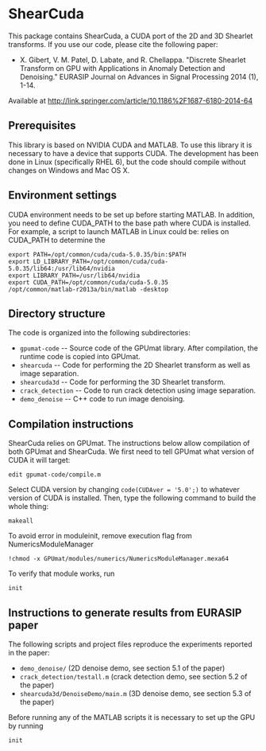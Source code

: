 ShearCuda
=========

This package contains ShearCuda, a CUDA port of the 2D and 3D Shearlet
transforms. If you use our code, please cite the following paper:

- X. Gibert, V. M. Patel, D. Labate, and R. Chellappa. "Discrete Shearlet
  Transform on GPU with Applications in Anomaly Detection and Denoising."
  EURASIP Journal on Advances in Signal Processing 2014 (1), 1-14.

Available at http://link.springer.com/article/10.1186%2F1687-6180-2014-64


Prerequisites
-------------

This library is based on NVIDIA CUDA and MATLAB. To use this library it is 
necessary to have a device that supports CUDA. The development has been
done in Linux (specifically RHEL 6), but the code should compile without
changes on Windows and Mac OS X.


Environment settings
--------------------

CUDA environment needs to be set up before starting MATLAB. In addition,
you need to define CUDA_PATH to the base path where CUDA is installed. For
example, a script to launch MATLAB in Linux could be:
relies on CUDA_PATH to determine the 

	export PATH=/opt/common/cuda/cuda-5.0.35/bin:$PATH
	export LD_LIBRARY_PATH=/opt/common/cuda/cuda-5.0.35/lib64:/usr/lib64/nvidia
	export LIBRARY_PATH=/usr/lib64/nvidia
	export CUDA_PATH=/opt/common/cuda/cuda-5.0.35
	/opt/common/matlab-r2013a/bin/matlab -desktop


Directory structure
-------------------

The code is organized into the following subdirectories:

* `gpumat-code` --  Source code of the GPUmat library. After compilation, the
    runtime code is copied into GPUmat.
* `shearcuda` -- Code for performing the 2D Shearlet transform as well as
    image separation.
* `shearcuda3d` -- Code for performing the 3D Shearlet transform.
* `crack_detection` -- Code to run crack detection using image separation.
* `demo_denoise` -- C++ code to run image denoising.


Compilation instructions
------------------------

ShearCuda relies on GPUmat. The instructions below allow compilation of
both GPUmat and ShearCuda. We first need to tell GPUmat what version of
CUDA it will target:

    edit gpumat-code/compile.m

Select CUDA version by changing `code(CUDAver = '5.0';)` to whatever
version of CUDA is installed. Then, type the following command to build
the whole thing:

    makeall

To avoid error in moduleinit, remove execution flag from NumericsModuleManager

    !chmod -x GPUmat/modules/numerics/NumericsModuleManager.mexa64

To verify that module works, run

    init


Instructions to generate results from EURASIP paper
------------------------------------------------

The following scripts and project files reproduce the experiments reported
in the paper:

* `demo_denoise/` (2D denoise demo, see section 5.1 of the paper)
* `crack_detection/testall.m` (crack detection demo, see section 5.2 of the paper)
* `shearcuda3d/DenoiseDemo/main.m` (3D denoise demo, see section 5.3 of the paper)

Before running any of the MATLAB scripts it is necessary to set up the GPU
by running

    init
